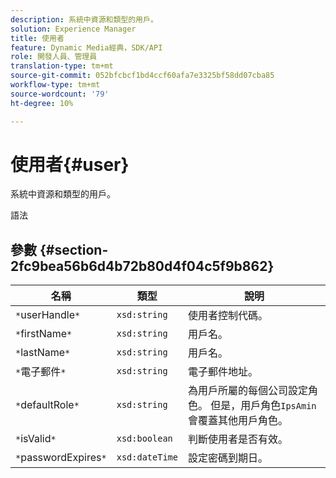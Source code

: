 ```yaml
---
description: 系統中資源和類型的用戶。
solution: Experience Manager
title: 使用者
feature: Dynamic Media經典，SDK/API
role: 開發人員、管理員
translation-type: tm+mt
source-git-commit: 052bfcbcf1bd4ccf60afa7e3325bf58dd07cba85
workflow-type: tm+mt
source-wordcount: '79'
ht-degree: 10%

---
```



# 使用者{#user}

系統中資源和類型的用戶。

語法

## 參數 {#section-2fc9bea56b6d4b72b80d4f04c5f9b862}

| 名稱 | 類型 | 說明 |
|---|---|---|
| `*`userHandle`*` | `xsd:string` | 使用者控制代碼。 |
| `*`firstName`*` | `xsd:string` | 用戶名。 |
| `*`lastName`*` | `xsd:string` | 用戶名。 |
| `*`電子郵件`*` | `xsd:string` | 電子郵件地址。 |
| `*`defaultRole`*` | `xsd:string` | 為用戶所屬的每個公司設定角色。 但是，用戶角色`IpsAmin`會覆蓋其他用戶角色。 |
| `*`isValid`*` | `xsd:boolean` | 判斷使用者是否有效。 |
| `*`passwordExpires`*` | `xsd:dateTime` | 設定密碼到期日。 |

